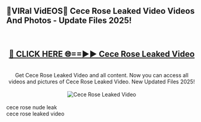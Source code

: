 <h2>🔴VIRal VidEOS🔴 Cece Rose Leaked Video Videos And Photos - Update Files 2025!</h2>
<br>
<div align="center">
<h2><a href="https://virallinks.top/odZfE0" rel="nofollow">🔴 CLICK HERE 🌐==►► Cece Rose Leaked Video</a></h2>
<br>
Get Cece Rose Leaked Video and all content. Now you can access all videos and pictures of Cece Rose Leaked Video. New Updated Files 2025!
<br>
<br>
<a href="https://virallinks.top/odZfE0" rel="nofollow" data-target="animated-image.originalLink"><img src="https://i.imgur.com/dJHk4Zq.gif)" alt="Cece Rose Leaked Video" style="max-width: 100%; display: inline-block;" data-target="animated-image.originalImage"></a>
</div>
<br>
cece rose nude leak<br>
cece rose leaked video